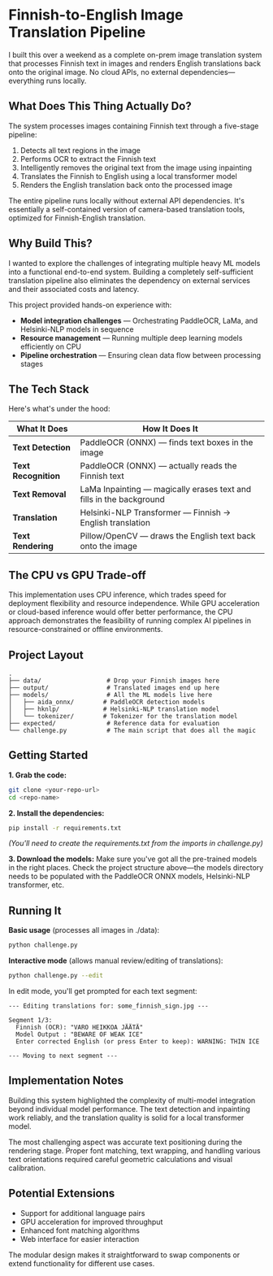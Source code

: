 # Finnish-to-English Image Translation Pipeline

I built this over a weekend as a complete on-prem image translation system that processes Finnish text in images and renders English translations back onto the original image. No cloud APIs, no external dependencies—everything runs locally.

## What Does This Thing Actually Do?

The system processes images containing Finnish text through a five-stage pipeline:
1. Detects all text regions in the image
2. Performs OCR to extract the Finnish text
3. Intelligently removes the original text from the image using inpainting
4. Translates the Finnish to English using a local transformer model
5. Renders the English translation back onto the processed image

The entire pipeline runs locally without external API dependencies. It's essentially a self-contained version of camera-based translation tools, optimized for Finnish-English translation.

## Why Build This?

I wanted to explore the challenges of integrating multiple heavy ML models into a functional end-to-end system. Building a completely self-sufficient translation pipeline also eliminates the dependency on external services and their associated costs and latency.

This project provided hands-on experience with:
- **Model integration challenges** — Orchestrating PaddleOCR, LaMa, and Helsinki-NLP models in sequence
- **Resource management** — Running multiple deep learning models efficiently on CPU
- **Pipeline orchestration** — Ensuring clean data flow between processing stages

## The Tech Stack

Here's what's under the hood:

| What It Does | How It Does It |
|--------------|----------------|
| **Text Detection** | PaddleOCR (ONNX) — finds text boxes in the image |
| **Text Recognition** | PaddleOCR (ONNX) — actually reads the Finnish text |
| **Text Removal** | LaMa Inpainting — magically erases text and fills in the background |
| **Translation** | Helsinki-NLP Transformer — Finnish → English translation |
| **Text Rendering** | Pillow/OpenCV — draws the English text back onto the image |

## The CPU vs GPU Trade-off

This implementation uses CPU inference, which trades speed for deployment flexibility and resource independence. While GPU acceleration or cloud-based inference would offer better performance, the CPU approach demonstrates the feasibility of running complex AI pipelines in resource-constrained or offline environments.

## Project Layout

```
.
├── data/                  # Drop your Finnish images here
├── output/                # Translated images end up here
├── models/                # All the ML models live here
│   ├── aida_onnx/        # PaddleOCR detection models
│   ├── hknlp/            # Helsinki-NLP translation model
│   └── tokenizer/        # Tokenizer for the translation model
├── expected/              # Reference data for evaluation
└── challenge.py           # The main script that does all the magic
```

## Getting Started

**1. Grab the code:**
```bash
git clone <your-repo-url>
cd <repo-name>
```

**2. Install the dependencies:**
```bash
pip install -r requirements.txt
```
*(You'll need to create the requirements.txt from the imports in challenge.py)*

**3. Download the models:**
Make sure you've got all the pre-trained models in the right places. Check the project structure above—the models directory needs to be populated with the PaddleOCR ONNX models, Helsinki-NLP transformer, etc.

## Running It

**Basic usage** (processes all images in ./data):
```bash
python challenge.py
```

**Interactive mode** (allows manual review/editing of translations):
```bash
python challenge.py --edit
```

In edit mode, you'll get prompted for each text segment:
```
--- Editing translations for: some_finnish_sign.jpg ---

Segment 1/3:
  Finnish (OCR): "VARO HEIKKOA JÄÄTÄ"
  Model Output : "BEWARE OF WEAK ICE"
  Enter corrected English (or press Enter to keep): WARNING: THIN ICE

--- Moving to next segment ---
```

## Implementation Notes

Building this system highlighted the complexity of multi-model integration beyond individual model performance. The text detection and inpainting work reliably, and the translation quality is solid for a local transformer model.

The most challenging aspect was accurate text positioning during the rendering stage. Proper font matching, text wrapping, and handling various text orientations required careful geometric calculations and visual calibration.

## Potential Extensions

- Support for additional language pairs
- GPU acceleration for improved throughput  
- Enhanced font matching algorithms
- Web interface for easier interaction

The modular design makes it straightforward to swap components or extend functionality for different use cases.
